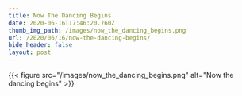```yaml
---
title: Now The Dancing Begins
date: 2020-06-16T17:46:20.760Z
thumb_img_path: /images/now_the_dancing_begins.png
url: /2020/06/16/now-the-dancing-begins/
hide_header: false
layout: post
---
```

{{< figure src="/images/now_the_dancing_begins.png" alt="Now the dancing begins" >}}
